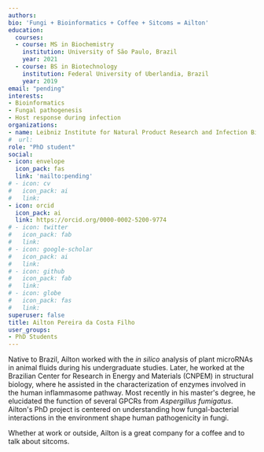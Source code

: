 ```yaml
---
authors:
bio: 'Fungi + Bioinformatics + Coffee + Sitcoms = Ailton'
education:
  courses:
  - course: MS in Biochemistry
    institution: University of São Paulo, Brazil
    year: 2021
  - course: BS in Biotechnology
    institution: Federal University of Uberlandia, Brazil
    year: 2019
email: "pending"
interests:
- Bioinformatics
- Fungal pathogenesis
- Host response during infection
organizations:
- name: Leibniz Institute for Natural Product Research and Infection Biology – Hans Knöll Institute (HKI)
#  url:
role: "PhD student"
social:
- icon: envelope
  icon_pack: fas
  link: 'mailto:pending'
# - icon: cv
#   icon_pack: ai
#   link:
- icon: orcid
  icon_pack: ai
  link: https://orcid.org/0000-0002-5200-9774
# - icon: twitter
#   icon_pack: fab
#   link:
# - icon: google-scholar
#   icon_pack: ai
#   link:
# - icon: github
#   icon_pack: fab
#   link:
# - icon: globe
#   icon_pack: fas
#   link:
superuser: false
title: Ailton Pereira da Costa Filho
user_groups:
- PhD Students
---
```


Native to Brazil, Ailton worked with the *in silico* analysis of plant microRNAs in animal fluids during his undergraduate studies. Later, he  worked at the Brazilian Center for Research in Energy and Materials (CNPEM) in structural biology, where he assisted in the characterization of enzymes involved in the human inflammasome pathway. Most recently in his master's degree, he elucidated the function of several GPCRs from *Aspergillus fumigatus*. Ailton's PhD project is centered on understanding how fungal-bacterial interactions in the environment shape human pathogenicity in fungi.

Whether at work or outside, Ailton is a great company for a coffee and to talk about sitcoms.